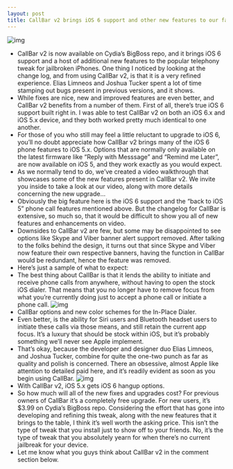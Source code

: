 ```yaml
---
layout: post
title: CallBar v2 brings iOS 6 support and other new features to our favorite Phone app tweak
---
```

![img](http://media.idownloadblog.com/wp-content/uploads/2012/11/CallBar-v2-Teaser.jpg)
* CallBar v2 is now available on Cydia’s BigBoss repo, and it brings iOS 6 support and a host of additional new features to the popular telephony tweak for jailbroken iPhones. One thing I noticed by looking at the change log, and from using CallBar v2, is that it is a very refined experience. Elias Limneos and Joshua Tucker spent a lot of time stamping out bugs present in previous versions, and it shows.
* While fixes are nice, new and improved features are even better, and CallBar v2 benefits from a number of them. First of all, there’s true iOS 6 support built right in. I was able to test CallBar v2 on both an iOS 6.x and iOS 5.x device, and they both worked pretty much identical to one another.
* For those of you who still may feel a little reluctant to upgrade to iOS 6, you’ll no doubt appreciate how CallBar v2 brings many of the iOS 6 phone features to iOS 5.x. Options that are normally only available on the latest firmware like “Reply with Messsage” and “Remind me Later”, are now available on iOS 5, and they work exactly as you would expect.
* As we normally tend to do, we’ve created a video walkthrough that showcases some of the new features present in CallBar v2. We invite you inside to take a look at our video, along with more details concerning the new upgrade…
* Obviously the big feature here is the iOS 6 support and the “back to iOS 5” phone call features mentioned above. But the changelog for CallBar is extensive, so much so, that it would be difficult to show you all of new features and enhancements on video.
* Downsides to CallBar v2 are few, but some may be disappointed to see options like Skype and Viber banner alert support removed. After talking to the folks behind the design, it turns out that since Skype and Viber now feature their own respective banners, having the function in CallBar would be redundant, hence the feature was removed.
* Here’s just a sample of what to expect:
* The best thing about CallBar is that it lends the ability to initiate and receive phone calls from anywhere, without having to open the stock iOS dialer. That means that you no longer have to remove focus from what you’re currently doing just to accept a phone call or initiate a phone call.
![img](http://media.idownloadblog.com/wp-content/uploads/2012/11/CallBar-v2.jpg)
* CallBar options and new color schemes for the In-Place Dialer.
* Even better, is the ability for Siri users and Bluetooth headset users to initiate these calls via those means, and still retain the current app focus. It’s a luxury that should be stock within iOS, but it’s probably something we’ll never see Apple implement.
* That’s okay, because the developer and designer duo Elias Limneos, and Joshua Tucker, combine for quite the one-two punch as far as quality and polish is concerned. There an obsessive, almost Apple like attention to detailed paid here, and it’s readily evident as soon as you begin using CallBar.
![img](http://media.idownloadblog.com/wp-content/uploads/2012/11/CallBar-v2-01.jpg)
* With CallBar v2, iOS 5.x gets iOS 6 hangup options.
* So how much will all of the new fixes and upgrades cost? For previous owners of CallBar it’s a completely free upgrade. For new users, it’s $3.99 on Cydia’s BigBoss repo. Considering the effort that has gone into developing and refining this tweak, along with the new features that it brings to the table, I think it’s well worth the asking price. This isn’t the type of tweak that you install just to show off to your friends. No, it’s the type of tweak that you absolutely yearn for when there’s no current jailbreak for your device.
* Let me know what you guys think about CallBar v2 in the comment section below.

